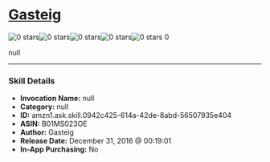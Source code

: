# [Gasteig](http://alexa.amazon.com/#skills/amzn1.ask.skill.0942c425-614a-42de-8abd-56507935e404)
![0 stars](../../images/ic_star_border_black_18dp_1x.png)![0 stars](../../images/ic_star_border_black_18dp_1x.png)![0 stars](../../images/ic_star_border_black_18dp_1x.png)![0 stars](../../images/ic_star_border_black_18dp_1x.png)![0 stars](../../images/ic_star_border_black_18dp_1x.png) 0

null

***

### Skill Details

* **Invocation Name:** null
* **Category:** null
* **ID:** amzn1.ask.skill.0942c425-614a-42de-8abd-56507935e404
* **ASIN:** B01MS023OE
* **Author:** Gasteig
* **Release Date:** December 31, 2016 @ 00:19:01
* **In-App Purchasing:** No
